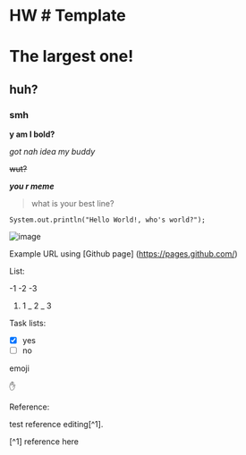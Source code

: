# HW # Template
# The largest one!
## huh?
### smh

**y am I bold?**

_got nah idea my buddy_

~~wut?~~

***you r meme***



> what is your best line?


```
System.out.println("Hello World!, who's world?");
```

![image](https://api.memegen.link/images/rollsafe/When_you_have_a_really_good_idea.gif?layout=top)

Example URL using [Github page] (https://pages.github.com/)

List:

-1
-2
-3

1. 1
   _ 2
     _ 3


Task lists:

- [x] yes
- [ ] no

emoji

:raised_hand:

Reference:

test reference editing[^1].

[^1] reference here
